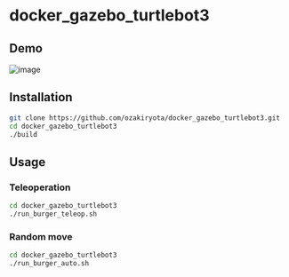 # docker_gazebo_turtlebot3

## Demo
![image](https://user-images.githubusercontent.com/37431972/178087611-eb5fd292-c4c1-42ce-b359-a636f227bfed.png)

## Installation
```bash
git clone https://github.com/ozakiryota/docker_gazebo_turtlebot3.git
cd docker_gazebo_turtlebot3
./build
```

## Usage
### Teleoperation
```bash
cd docker_gazebo_turtlebot3
./run_burger_teleop.sh
```
### Random move
```bash
cd docker_gazebo_turtlebot3
./run_burger_auto.sh
```
